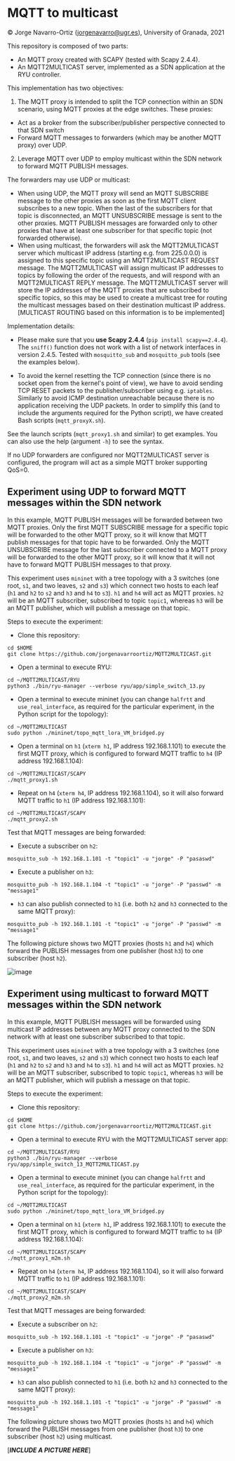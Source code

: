# MQTT to multicast

© Jorge Navarro-Ortiz (jorgenavarro@ugr.es), University of Granada, 2021

This repository is composed of two parts:

- An MQTT proxy created with SCAPY (tested with Scapy 2.4.4).
- An MQTT2MULTICAST server, implemented as a SDN application at the RYU controller.

This implementation has two objectives:

1) The MQTT proxy is intended to split the TCP connection within an SDN scenario, using MQTT proxies at the edge switches. These proxies:
- Act as a broker from the subscriber/publisher perspective connected to that SDN switch
- Forward MQTT messages to forwarders (which may be another MQTT proxy) over UDP. 

2) Leverage MQTT over UDP to employ multicast within the SDN network to forward MQTT PUBLISH messages.

The forwarders may use UDP or multicast:
- When using UDP, the MQTT proxy will send an MQTT SUBSCRIBE message to the other proxies as soon as the first MQTT client subscribes to a new topic. When the last of the subscribers for that topic is disconnected, an MQTT UNSUBSCRIBE message is sent to the other proxies. MQTT PUBLISH messages are forwarded only to other proxies that have at least one subscriber for that specific topic (not forwarded otherwise).
- When using multicast, the forwarders will ask the MQTT2MULTICAST server which multicast IP address (starting e.g. from 225.0.0.0) is assigned to this specific topic using an MQTT2MULTICAST REQUEST message. The MQTT2MULTICAST will assign multicast IP addresses to topics by following the order of the requests, and will respond with an MQTT2MULTICAST REPLY message. The MQTT2MULTICAST server will store the IP addresses of the MQTT proxies that are subscribed to specific topics, so this may be used to create a multicast tree for routing the multicast messages based on their destination multicast IP address. [MULTICAST ROUTING based on this information is to be implemented]

Implementation details:

- Please make sure that you **use Scapy 2.4.4** (``pip install scapy==2.4.4``). The ``sniff()`` function does not work with a list of network interfaces in version 2.4.5. Tested with ``mosquitto_sub`` and ``mosquitto_pub`` tools (see the examples below).

- To avoid the kernel resetting the TCP connection (since there is no socket open from the kernel's point of view), we have to avoid sending TCP RESET packets to the publisher/subscriber using e.g. ``iptables``. Similarly to avoid ICMP destination unreachable because there is no application receiving the UDP packets. In order to simplify this (and to include the arguments required for the Python script), we have created Bash scripts (``mqtt_proxyX.sh``).

See the launch scripts (``mqtt_proxy1.sh`` and similar) to get examples. You can also use the help (argument ``-h``) to see the syntax.

If no UDP forwarders are configured nor MQTT2MULTICAST server is configured, the program will act as a simple MQTT broker supporting QoS=0.

## Experiment using UDP to forward MQTT messages within the SDN network

In this example, MQTT PUBLISH messages will be forwarded between two MQTT proxies. Only the first MQTT SUBSCRIBE message for a specific topic will be forwarded to the other MQTT proxy, so it will know that MQTT publish messages for that topic have to be forwarded. Only the MQTT UNSUBSCRIBE message for the last subscriber connected to a MQTT proxy will be forwarded to the other MQTT proxy, so it will know that it will not have to forward MQTT PUBLISH messages to that proxy.

This experiment uses `mininet` with a tree topology with a 3 switches (one root, `s1`, and two leaves, `s2` and `s3`) which connect two hosts to each leaf (`h1` and `h2` to `s2` and `h3` and `h4` to `s3`). `h1` and `h4` will act as MQTT proxies. `h2` will be an MQTT subscriber, subscribed to topic `topic1`, whereas `h3` will be an MQTT publisher, which will publish a message on that topic.

Steps to execute the experiment:
- Clone this repository:
```
cd $HOME
git clone https://github.com/jorgenavarroortiz/MQTT2MULTICAST.git
```
- Open a terminal to execute RYU:
```
cd ~/MQTT2MULTICAST/RYU
python3 ./bin/ryu-manager --verbose ryu/app/simple_switch_13.py
```
- Open a terminal to execute mininet (you can change `halfrtt` and `use_real_interface`, as required for the particular experiment, in the Python script for the topology):
```
cd ~/MQTT2MULTICAST
sudo python ./mininet/topo_mqtt_lora_VM_bridged.py
```
- Open a terminal on `h1` (`xterm h1`, IP address 192.168.1.101) to execute the first MQTT proxy, which is configured to forward MQTT traffic to `h4` (IP address 192.168.1.104):
```
cd ~/MQTT2MULTICAST/SCAPY
./mqtt_proxy1.sh
```
- Repeat on `h4` (`xterm h4`, IP address 192.168.1.104), so it will also forward MQTT traffic to `h1` (IP address 192.168.1.101):
```
cd ~/MQTT2MULTICAST/SCAPY
./mqtt_proxy2.sh
```

Test that MQTT messages are being forwarded:
- Execute a subscriber on `h2`:
```
mosquitto_sub -h 192.168.1.101 -t "topic1" -u "jorge" -P "pasaswd"
```
- Execute a publisher on `h3`:
```
mosquitto_pub -h 192.168.1.104 -t "topic1" -u "jorge" -P "passwd" -m "message1"
```
- `h3` can also publish connected to `h1` (i.e. both `h2` and `h3` connected to the same MQTT proxy):
```
mosquitto_pub -h 192.168.1.101 -t "topic1" -u "jorge" -P "passwd" -m "message1"
```

The following picture shows two MQTT proxies (hosts `h1` and `h4`) which forward the PUBLISH messages from one publisher (host `h3`) to one subscriber (host `h2`).

![image](https://user-images.githubusercontent.com/17797704/147362234-07a4e7ab-5b6c-417c-a49c-2e8a3ebd6a18.png)

## Experiment using multicast to forward MQTT messages within the SDN network

In this example, MQTT PUBLISH messages will be forwarded using multicast IP addresses between any MQTT proxy connected to the SDN network with at least one subscriber subscribed to that topic.

This experiment uses `mininet` with a tree topology with a 3 switches (one root, `s1`, and two leaves, `s2` and `s3`) which connect two hosts to each leaf (`h1` and `h2` to `s2` and `h3` and `h4` to `s3`). `h1` and `h4` will act as MQTT proxies. `h2` will be an MQTT subscriber, subscribed to topic `topic1`, whereas `h3` will be an MQTT publisher, which will publish a message on that topic.

Steps to execute the experiment:
- Clone this repository:
```
cd $HOME
git clone https://github.com/jorgenavarroortiz/MQTT2MULTICAST.git
```
- Open a terminal to execute RYU with the MQTT2MULTICAST server app:
```
cd ~/MQTT2MULTICAST/RYU
python3 ./bin/ryu-manager --verbose ryu/app/simple_switch_13_MQTT2MULTICAST.py
```
- Open a terminal to execute mininet (you can change `halfrtt` and `use_real_interface`, as required for the particular experiment, in the Python script for the topology):
```
cd ~/MQTT2MULTICAST
sudo python ./mininet/topo_mqtt_lora_VM_bridged.py
```
- Open a terminal on `h1` (`xterm h1`, IP address 192.168.1.101) to execute the first MQTT proxy, which is configured to forward MQTT traffic to `h4` (IP address 192.168.1.104):
```
cd ~/MQTT2MULTICAST/SCAPY
./mqtt_proxy1_m2m.sh
```
- Repeat on `h4` (`xterm h4`, IP address 192.168.1.104), so it will also forward MQTT traffic to `h1` (IP address 192.168.1.101):
```
cd ~/MQTT2MULTICAST/SCAPY
./mqtt_proxy2_m2m.sh
```

Test that MQTT messages are being forwarded:
- Execute a subscriber on `h2`:
```
mosquitto_sub -h 192.168.1.101 -t "topic1" -u "jorge" -P "pasaswd"
```
- Execute a publisher on `h3`:
```
mosquitto_pub -h 192.168.1.104 -t "topic1" -u "jorge" -P "passwd" -m "message1"
```
- `h3` can also publish connected to `h1` (i.e. both `h2` and `h3` connected to the same MQTT proxy):
```
mosquitto_pub -h 192.168.1.101 -t "topic1" -u "jorge" -P "passwd" -m "message1"
```

The following picture shows two MQTT proxies (hosts `h1` and `h4`) which forward the PUBLISH messages from one publisher (host `h3`) to one subscriber (host `h2`) using multicast.

[***INCLUDE A PICTURE HERE***]
